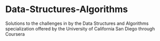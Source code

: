 # Data-Structures-Algorithms
Solutions to the challenges in by the Data Structures and Algorithms specialization offered by the University of California San Diego through Coursera
